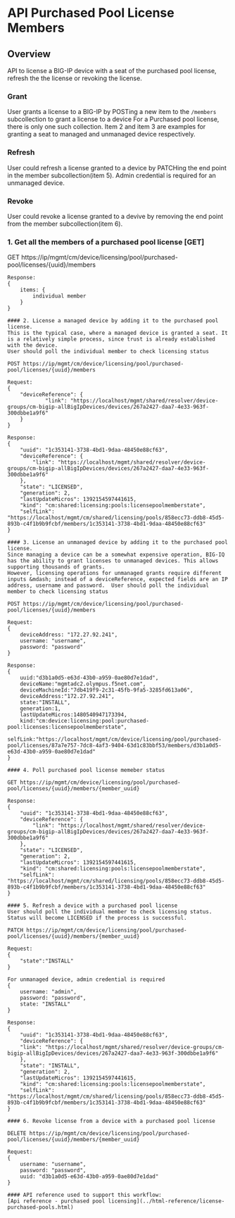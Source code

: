 # API Purchased Pool License Members

## Overview

API to license a BIG-IP device with a seat of the purchased pool license, refresh the the license or revoking the license.

### Grant
User grants a license to a BIG-IP  by POSTing a new item to the `/members` subcollection to grant a license to a device
For a Purchased pool license, there is only one such collection.  Item 2 and item 3 are examples for granting a seat to
managed and unmanaged device respectively.

### Refresh
User could refresh a license granted to a device by PATCHing the end point in the member subcollection(item 5).  Admin credential
is required for an unmanaged device.

### Revoke
User could revoke a license granted to a devive by removing the end point from the member subcollection(item 6).

### 1. Get all the members of a purchased pool license [GET]

GET https://ip/mgmt/cm/device/licensing/pool/purchased-pool/licenses/{uuid}/members
```
Response:
{
    items: {
        individual member
    }
}

#### 2. License a managed device by adding it to the purchased pool license.
This is the typical case, where a managed device is granted a seat. It is a relatively simple process, since trust is already established with the device.
User should poll the individual member to check licensing status

POST https://ip/mgmt/cm/device/licensing/pool/purchased-pool/licenses/{uuid}/members

Request:
{
    "deviceReference": {
            "link": "https://localhost/mgmt/shared/resolver/device-groups/cm-bigip-allBigIpDevices/devices/267a2427-daa7-4e33-963f-300dbbe1a9f6"
    }
}

Response:
{
    "uuid": "1c353141-3738-4bd1-9daa-48450e88cf63",
    "deviceReference": {
        "link": "https://localhost/mgmt/shared/resolver/device-groups/cm-bigip-allBigIpDevices/devices/267a2427-daa7-4e33-963f-300dbbe1a9f6"
    },
    "state": "LICENSED",
    "generation": 2,
    "lastUpdateMicros": 1392154597441615,
    "kind": "cm:shared:licensing:pools:licensepoolmemberstate",
    "selfLink": "https://localhost/mgmt/cm/shared/licensing/pools/858ecc73-ddb8-45d5-893b-c4f1b9b9fcbf/members/1c353141-3738-4bd1-9daa-48450e88cf63"
}

#### 3. License an unmanaged device by adding it to the purchased pool license.
Since managing a device can be a somewhat expensive operation, BIG-IQ has the ability to grant licenses to unmanaged devices. This allows supporting thousands of grants.
However, licensing operations for unmanaged grants require different inputs &mdash; instead of a deviceReference, expected fields are an IP address, username and password.  User should poll the individual member to check licensing status

POST https://ip/mgmt/cm/device/licensing/pool/purchased-pool/licenses/{uuid}/members

Request:
{
    deviceAddress: "172.27.92.241",
    username: "username",
    password: "password"
}

Response:
{
    uuid:"d3b1a0d5-e63d-43b0-a959-0ae80d7e1dad",
    deviceName:"mgmtadc2.olympus.f5net.com",
    deviceMachineId:"7db419f9-2c31-45fb-9fa5-3285fd613a06",
    deviceAddress:"172.27.92.241",
    state:"INSTALL",
    generation:1,
    lastUpdateMicros:1480540947173394,
    kind:"cm:device:licensing:pool:purchased-pool:licenses:licensepoolmemberstate",
    selfLink:"https://localhost/mgmt/cm/device/licensing/pool/purchased-pool/licenses/87a7e757-7dc8-4af3-9404-63d1c83bbf53/members/d3b1a0d5-e63d-43b0-a959-0ae80d7e1dad"
}

#### 4. Poll purchased pool license memeber status

GET https://ip/mgmt/cm/device/licensing/pool/purchased-pool/licenses/{uuid}/members/{member_uuid}

Response:
{
    "uuid": "1c353141-3738-4bd1-9daa-48450e88cf63",
    "deviceReference": {
        "link": "https://localhost/mgmt/shared/resolver/device-groups/cm-bigip-allBigIpDevices/devices/267a2427-daa7-4e33-963f-300dbbe1a9f6"
    },
    "state": "LICENSED",
    "generation": 2,
    "lastUpdateMicros": 1392154597441615,
    "kind": "cm:shared:licensing:pools:licensepoolmemberstate",
    "selfLink": "https://localhost/mgmt/cm/shared/licensing/pools/858ecc73-ddb8-45d5-893b-c4f1b9b9fcbf/members/1c353141-3738-4bd1-9daa-48450e88cf63"
}

#### 5. Refresh a device with a purchased pool license
User should poll the individual member to check licensing status.  Status will become LICENSED if the process is successful.

PATCH https://ip/mgmt/cm/device/licensing/pool/purchased-pool/licenses/{uuid}/members/{member_uuid}

Request:
{
    "state":"INSTALL"
}

For unmanaged device, admin credential is required
{
    username: "admin",
    password: "password",
    state: "INSTALL"
}

Response:
{
    "uuid": "1c353141-3738-4bd1-9daa-48450e88cf63",
    "deviceReference": {
    "link": "https://localhost/mgmt/shared/resolver/device-groups/cm-bigip-allBigIpDevices/devices/267a2427-daa7-4e33-963f-300dbbe1a9f6"
    },
    "state": "INSTALL",
    "generation": 2,
    "lastUpdateMicros": 1392154597441615,
    "kind": "cm:shared:licensing:pools:licensepoolmemberstate",
    "selfLink": "https://localhost/mgmt/cm/shared/licensing/pools/858ecc73-ddb8-45d5-893b-c4f1b9b9fcbf/members/1c353141-3738-4bd1-9daa-48450e88cf63"
}

#### 6. Revoke license from a device with a purchased pool license

DELETE https://ip/mgmt/cm/device/licensing/pool/purchased-pool/licenses/{uuid}/members/{member_uuid}

Request:
{
    username: "username",
    password: "password",
    uuid: "d3b1a0d5-e63d-43b0-a959-0ae80d7e1dad"
}

#### API reference used to support this workflow:
[Api reference - purchased pool licensing](../html-reference/license-purchased-pools.html)